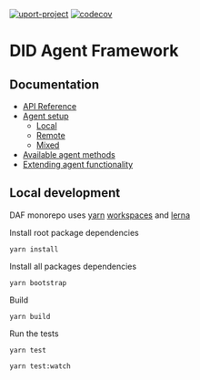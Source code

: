 [![uport-project](https://circleci.com/gh/uport-project/daf.svg?style=svg)](https://circleci.com/gh/uport-project/daf/tree/master)
[![codecov](https://codecov.io/gh/uport-project/daf/branch/master/graph/badge.svg)](https://codecov.io/gh/uport-project/daf)

# DID Agent Framework

## Documentation

- [API Reference](docs/api/index.md)
- [Agent setup](docs/setup.md)
  - [Local](docs/setup.md#local)
  - [Remote](docs/setup.md#remote)
  - [Mixed](docs/setup.md#mixed)
- [Available agent methods](docs/methods.md)
- [Extending agent functionality](docs/extending.md)

## Local development

DAF monorepo uses [yarn](https://yarnpkg.com/) [workspaces](https://classic.yarnpkg.com/en/docs/workspaces/) and [lerna](https://lerna.js.org/)

Install root package dependencies

```
yarn install
```

Install all packages dependencies

```
yarn bootstrap
```

Build

```
yarn build
```

Run the tests

```
yarn test
```

```
yarn test:watch
```
